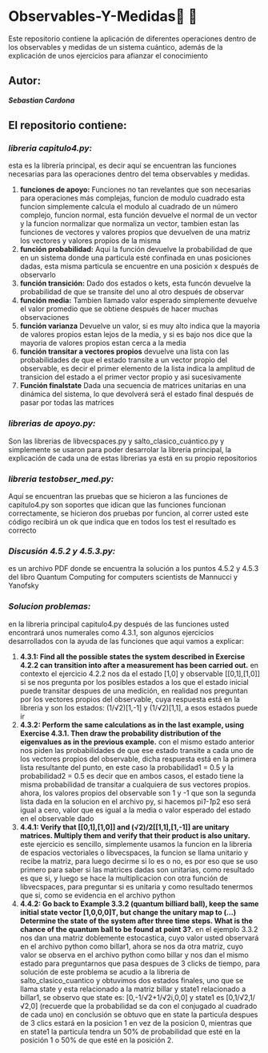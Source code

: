 # Observables-Y-Medidas📐 👀
Este repositorio contiene la aplicación de diferentes operaciones dentro de los observables y medidas de un sistema cuántico, además de la explicación de unos ejercicios para afianzar el conocimiento
## Autor:
***Sebastian Cardona***

## El repositorio contiene: 

### ***libreria capitulo4.py:***
esta es la librería principal, es decir aquí se encuentran las funciones necesarias para las operaciones dentro del tema observables y medidas. 
1. **funciones de apoyo:**
Funciones no tan revelantes que son necesarias para operaciones más complejas, funcion de modulo cuadrado esta funcion simplemente calcula el modulo al cuadrado de un número complejo, funcion normal, esta función devuelve el normal de un vector y la funcion normalizar que normaliza un vector, tambien estan las funciones de vectores y valores propios que devuelven de una matriz los vectores y valores propios de la misma
2. **función probabilidad:**
Aqui la función devuelve la probabilidad de que en un sistema donde una particula esté confinada en unas posiciones dadas, esta misma particula se encuentre en una posición x después de observarlo
3. **función transición:**
Dado dos estados o kets, esta funcón devuelve la probabilidad de que se transite del uno al otro después de observar
4. **función media:**
Tambien llamado valor esperado simplemente devuelve el valor promedio que se obtiene después de hacer muchas observaciones
5. **función varianza**
Devuelve un valor, si es muy alto indica que la mayoria de valores propios estan lejos de la media, y si es bajo nos dice que la mayoria de valores propios estan cerca a la media
6. **función transitar a vectores propios**
devuelve una lista con las probabilidades de que el estado transite a un vector propio del observable, es decir el primer elemento de la lista indica la amplitud de transicion del estado a el primer vector propio y asi sucesivamente
7. **Función finalstate**
Dada una secuencia de matrices unitarias en una dinámica del sistema, lo que devolverá será el estado final después de pasar por todas las matrices
### ***librerias de apoyo.py:***
Son las librerias de libvecspaces.py y salto_clasico_cuántico.py y simplemente se usaron para poder desarrolar la libreria principal, la explicación de cada una de estas librerias ya está en su propio repositorios
### ***libreria testobser_med.py:***
Aquí se encuentran las pruebas que se hicieron a las funciones de capitulo4.py son soportes que idican que las funciones funcionan correctamente, se hicieron dos pruebas por funcion, al correr usted este código recibirá un ok que indica que en todos los test el resultado es correcto
### ***Discusión 4.5.2 y 4.5.3.py:***
es un archivo PDF donde se encuentra la solución a los puntos 4.5.2 y 4.5.3 del libro Quantum Computing for computers scientists de Mannucci y Yanofsky
### ***Solucion problemas:***
en la libreria principal capitulo4.py después de las funciones usted encontrará unos numerales como 4.3.1, son algunos ejercicios desarrollados con la ayuda de las funciones que aqui vamos a explicar:
1. **4.3.1:  Find all the possible states the system described in Exercise 4.2.2 can transition into after a measurement has been carried out.**
en contexto el ejercicio 4.2.2 nos da el estado [1,0] y observable [[0,1],[1,0]] si se nos pregunta por los posibles estados a los que el estado inicial puede transitar despues de una medición, en realidad nos preguntan por los vectores propios del observable, cuya respuesta está en la libreria y son los estados: (1/√2)[1,-1] y (1/√2)[1,1], a esos estados puede ir
2. **4.3.2:  Perform the same calculations as in the last example, using Exercise 4.3.1. Then draw the probability distribution of the eigenvalues as in the previous example.**
con el mismo estado anterior nos piden las probabilidades de que ese estado transite a cada uno de los vectores propios del observable, dicha respuesta está en la primera lista resultante del punto, en este caso la probabilidad1 = 0.5 y la probabilidad2 = 0.5 es decir que en ambos casos, el estado tiene la misma probabilidad de transitar a cualquiera de sus vectores propios. ahora, los valores propios del observable son 1 y -1 que son la segunda lista dada en la solucion en el archivo py, si hacemos pi*1-1*p2 eso será igual a cero, valor que es igual a la media o valor esperado del estado en el observable dado
3. **4.4.1: Verify that [[0,1],[1,0]] and (√2)/2[[1,1],[1,-1]] are unitary matrices. Multiply them and verify that their product is also unitary.**
este ejercicio es sencillo, simplemente usamos la funcion en la libreria de espacios vectoriales o libvecspaces, la funcion se llama unitario y recibe la matriz, para luego decirme si lo es o no, es por eso que se uso primero para saber si las matrices dadas son unitarias, como resultado es que si, y luego se hace la multiplicacion con otra función de libvecspaces, para preguntar si es unitaria y como resultado tenermos que si, como se evidencia en el archivo python
4. **4.4.2: Go back to Example 3.3.2 (quantum billiard ball), keep the same initial state vector [1,0,0,0]T, but change the unitary map to (...) Determine the state of the system after three time steps. What is the chance of the quantum ball to be found at point 3?.**
en el ejemplo 3.3.2 nos dan una matriz doblemente estocastica, cuyo valor usted observará en el archivo python como billar1, ahora se nos da otra matriz, cuyo valor se observa en el archivo python como billar y nos dan el mismo estado para preguntarnos que pasa despues de 3 clicks de tiempo, para solución de este problema se acudio a la libreria de salto_clasico_cuantico y obtuvimos dos estados finales, uno que se llama state y esta relacionado a la matriz billar y state1 relacionado a billar1, se observo que state es: [0,-1/√2+1/√2i,0,0] y state1 es [0,1/√2,1/√2,0] (recuerde que la probabilidad se da con el conjugado al cuadrado de cada uno) en conclusión se obtuvo que en state la particula despues de 3 clics estará en la posicion 1 en vez de la posicion 0, mientras que en state1 la particula tendra un 50% de probabilidad que esté en la posición 1 o 50% de que esté en la posición 2.
